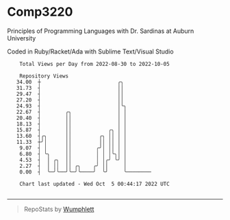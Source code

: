 # Comp3220

Principles of Programming Languages with Dr. Sardinas at Auburn University

Coded in Ruby/Racket/Ada with Sublime Text/Visual Studio

```
    Total Views per Day from 2022-08-30 to 2022-10-05

    Repository Views
   34.00  ┼                         ╭╮
   31.73  ┤                         ││
   29.47  ┤                         ││
   27.20  ┤                         ││
   24.93  ┤                         │╰╮
   22.67  ┤        ╭╮               │ │
   20.40  ┤        ││               │ │
   18.13  ┤        ││               │ │
   15.87  ┤        ││            ╭╮ │ │
   13.60  ┤╭╮      ││         ╭╮ ││ │ │
   11.33  ┼╯│      ││         ││ ││ │ │
    9.07  ┤ │      ││        ╭╯│ ││ │ │
    6.80  ┤ ╰╮     ││        │ │ │╰╮│ │
    4.53  ┤  │ ╭╮  ││        │ │╭╯ ╰╯ │
    2.27  ┤  │ ││  ││ ╭╮    ╭╯ ││     │
    0.00  ┤  ╰─╯╰──╯╰─╯╰────╯  ╰╯     ╰────────

    Chart last updated - Wed Oct  5 00:44:17 2022 UTC
    
```

---

> RepoStats by [Wumphlett](https://github.com/Wumphlett)
